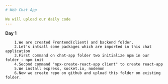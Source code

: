 ```yaml
---
# Web Chat App
        
We will upload our daily code 
---
```

**Day 1**

        1.We are created Frontend(client) and backend folder.
        2.Let's intsall some packages which are imported in this chat application
        3.First command on chat-app folder two initialize npm in our folder - npm init
        4.Second command "npx-create-react-app client" to create react-app
        5.We install express, socket.io, nodemon
        6.Now we create repo on github and upload this folder on existing folder.

